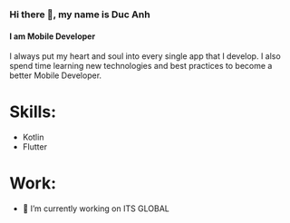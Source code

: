 ### Hi there 👋, my name is Duc Anh
#### I am Mobile Developer
I always put my heart and soul into every single app that I develop. I also spend time learning new technologies and best practices to become a better Mobile Developer.

# Skills: 
- Kotlin
- Flutter 
# Work:
- 🔭 I’m currently working on ITS GLOBAL 


